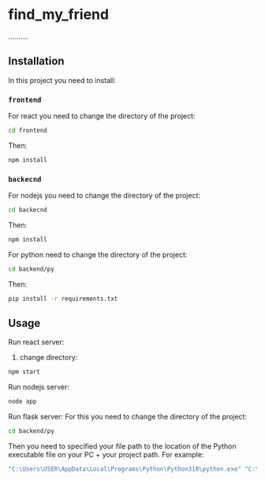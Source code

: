 # find_my_friend
..........

## Installation

In this project you need to install:

### `frontend`
For react you need to change the directory of the project:
```bash
cd frontend
```
Then:
```bash
npm install
```

### `backecnd`
For nodejs you need to change the directory of the project:
```bash
cd backecnd
```
Then:
```bash
npm install
```
For python need to change the directory of the project:
```bash
cd backend/py
```
Then:
```bash
pip install -r requirements.txt
```

## Usage

Run react server:
1. change directory:
```bash
npm start
```
Run nodejs server:
```bash
node app
```
Run flask server: 
For this you need to change the directory of the project:
```bash
cd backend/py
```
Then you need to specified your file path to the location of the Python executable file on your PC + your project path.
For example:
```bash
"C:\Users\USER\AppData\Local\Programs\Python\Python310\python.exe" "C:\Users\USER\Desktop\final_project_react\find_my_friend\backend\py\flask_server.py"
```
